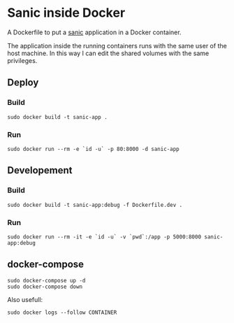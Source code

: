 # Sanic inside Docker

A Dockerfile to put a [sanic](https://sanicframework.org/) application in a Docker container.

The application inside the running containers runs with the same user of the host machine.
In this way I can edit the shared volumes with the same privileges.

## Deploy

### Build

    sudo docker build -t sanic-app .

### Run

    sudo docker run --rm -e `id -u` -p 80:8000 -d sanic-app

## Developement

### Build

    sudo docker build -t sanic-app:debug -f Dockerfile.dev .

### Run

    sudo docker run --rm -it -e `id -u` -v `pwd`:/app -p 5000:8000 sanic-app:debug

## docker-compose

    sudo docker-compose up -d
    sudo docker-compose down

Also usefull:

    sudo docker logs --follow CONTAINER